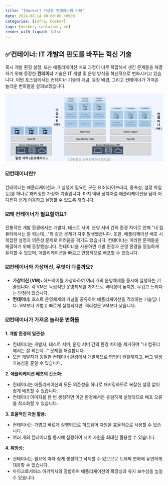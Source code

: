```yaml
---
title: "[Docker] 가상화 컨테이너의 이해"
date: 2024-08-14 00:00:00 +0900
categories: [Infra, Docker]
tags: [docker, container, vm]
render_with_liquid: false
---
```


## ✅컨테이너: IT 개발의 판도를 바꾸는 혁신 기술

혹시 개발 환경 설정, 또는 애플리케이션 배포 과정이 너무 복잡해서 생긴 문제들을 해결하기 위해 등장한 **컨테이너** 기술은 IT 개발 및 운영 방식을 혁신적으로 변화시키고 있습니다. 이번 포스팅에서는 컨테이너 기술의 개념, 등장 배경, 그리고 컨테이너가 가져온 놀라운 변화들을 살펴보겠습니다.

![image.png](/assets/img/Infra/Docker/container/image.png)

### ☑️컨테이너란?

컨테이너는 애플리케이션과 그 실행에 필요한 모든 요소(라이브러리, 종속성, 설정 파일 등)를 하나로 패키징한 가상화 기술입니다. 마치 택배 상자처럼 애플리케이션을 담아 어디든지 쉽게 이동하고 실행할 수 있도록 해줍니다.

### ☑️왜 컨테이너가 필요할까요?

전통적인 개발 환경에서는 개발자, 테스트 서버, 운영 서버 간의 환경 차이로 인해 "내 컴퓨터에서는 잘 되는데..."와 같은 문제가 자주 발생했습니다. 또한, 애플리케이션 배포 시 복잡한 설정과 의존성 문제로 어려움을 겪기도 했습니다. 컨테이너는 이러한 문제들을 해결하기 위해 등장했습니다. 컨테이너를 사용하면 개발 환경과 운영 환경을 동일하게 유지할 수 있으며, 애플리케이션을 빠르고 안정적으로 배포할 수 있습니다.

### ☑️컨테이너와 가상머신, 무엇이 다를까요?

- **가상머신 (VM):** 하드웨어를 가상화하여 여러 개의 운영체제를 동시에 실행하는 기술입니다. 각 VM은 독립적인 운영체제를 가지므로 격리성이 높지만, 무겁고 느리다는 단점이 있습니다.
- **컨테이너:** 호스트 운영체제의 커널을 공유하여 애플리케이션을 격리하는 기술입니다. VM보다 가볍고 빠르게 실행되지만, 격리성은 VM보다 낮습니다.

### ☑️컨테이너가 가져온 놀라운 변화들

**1. 개발 환경의 일관성:**

- 컨테이너는 개발자, 테스트 서버, 운영 서버 간의 환경 차이를 제거하여 "내 컴퓨터에서는 잘 되는데..." 문제를 해결합니다.
- 모든 개발자가 동일한 컨테이너 환경에서 개발하므로 협업이 원활해지고, 버그 발생 가능성을 줄일 수 있습니다.

**2. 애플리케이션 배포의 간소화:**

- 컨테이너는 애플리케이션과 모든 의존성을 하나로 패키징하므로 복잡한 설정 없이 쉽게 배포할 수 있습니다.
- 컨테이너 이미지를 한 번 생성하면 어떤 환경에서든 동일하게 실행되므로 배포 오류를 최소화할 수 있습니다.

**3. 효율적인 자원 활용:**

- 컨테이너는 가볍고 빠르게 실행되므로 하드웨어 자원을 효율적으로 사용할 수 있습니다.
- 여러 개의 컨테이너를 동시에 실행하여 서버 자원을 최대한 활용할 수 있습니다.

**4. 확장성:**

- 컨테이너는 필요에 따라 쉽게 생성하고 삭제할 수 있으므로 트래픽 변화에 유연하게 대응할 수 있습니다.
- 마이크로서비스 아키텍처와 결합하여 애플리케이션의 확장성과 유지 보수성을 높일 수 있습니다.